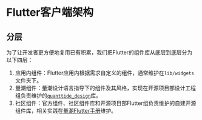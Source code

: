 # Flutter客户端架构

## 分层

为了让开发者更方便地复用已有积累，我们把Flutter的组件库从底层到底层分为以下四层：

1. 应用内组件：Flutter应用内根据需求自定义的组件，通常维护在`lib/widgets`文件夹下。
2. 量潮组件：量潮设计语言指导下的组件及其风格，实现在开源项目部设计工程组负责维护的[`quanttide_design`](https://pub.dev/packages/quanttide_design)库。
3. 社区组件：官方组件、社区组件库和开源项目部Flutter组负责维护的自建开源组件库，相关实践在[量潮Flutter手册](https://quanttide.coding.net/public/quanttide-handbooks/quanttide-handbook-on-flutter/git/files)维护。
